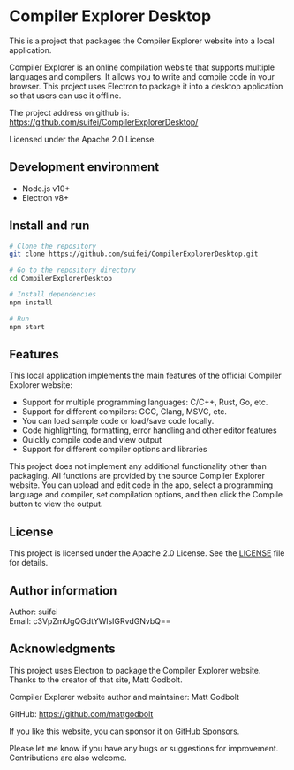 # Compiler Explorer Desktop

This is a project that packages the Compiler Explorer website into a local application.

Compiler Explorer is an online compilation website that supports multiple languages and compilers. It allows you to write and compile code in your browser. This project uses Electron to package it into a desktop application so that users can use it offline.

The project address on github is: https://github.com/suifei/CompilerExplorerDesktop/ 

Licensed under the Apache 2.0 License.

## Development environment

- Node.js v10+
- Electron v8+  

## Install and run 

```bash
# Clone the repository  
git clone https://github.com/suifei/CompilerExplorerDesktop.git    

# Go to the repository directory
cd CompilerExplorerDesktop   

# Install dependencies 
npm install

# Run
npm start 
```

## Features

This local application implements the main features of the official Compiler Explorer website:

- Support for multiple programming languages: C/C++, Rust, Go, etc. 
- Support for different compilers: GCC, Clang, MSVC, etc.  
- You can load sample code or load/save code locally. 
- Code highlighting, formatting, error handling and other editor features
- Quickly compile code and view output 
- Support for different compiler options and libraries  

This project does not implement any additional functionality other than packaging. All functions are provided by the source Compiler Explorer website. 
You can upload and edit code in the app, select a programming language and compiler, set compilation options, and then click the Compile button to view the output.

## License

This project is licensed under the Apache 2.0 License. See the [LICENSE](LICENSE) file for details.

## Author information 

Author: suifei   
Email: c3VpZmUgQGdtYWlsIGRvdGNvbQ==

## Acknowledgments 

This project uses Electron to package the Compiler Explorer website. Thanks to the creator of that site, Matt Godbolt. 

Compiler Explorer website author and maintainer: Matt Godbolt

GitHub: https://github.com/mattgodbolt

If you like this website, you can sponsor it on [GitHub Sponsors](https://github.com/sponsors/mattgodbolt).

Please let me know if you have any bugs or suggestions for improvement. Contributions are also welcome. 
